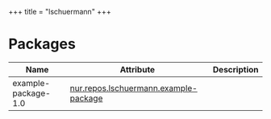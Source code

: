 
+++
title = "lschuermann"
+++

# Packages

Name | Attribute | Description
-----|-----------|------------
example-package-1.0|[nur.repos.lschuermann.example-package](https://github.com/nix-community/nur-combined/tree/master/repos/lschuermann/pkgs/example-package/default.nix#L4)|
